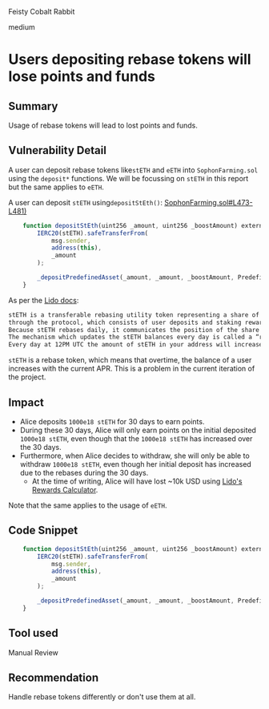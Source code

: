 Feisty Cobalt Rabbit

medium

# Users depositing rebase tokens will lose points and funds

## Summary
Usage of rebase tokens will lead to lost points and funds.
## Vulnerability Detail
A user can deposit rebase tokens like`stETH` and `eETH` into `SophonFarming.sol` using the `deposit*` functions. We will be focussing on `stETH` in this report but the same applies to `eETH`.

A user can deposit `stETH` using`depositStEth()`:
[SophonFarming.sol#L473-L481)](https://github.com/sherlock-audit/2024-05-sophon/blob/05059e53755f24ae9e3a3bb2996de15df0289a6c/farming-contracts/contracts/farm/SophonFarming.sol#L473-L481)
```javascript
    function depositStEth(uint256 _amount, uint256 _boostAmount) external {
        IERC20(stETH).safeTransferFrom(
            msg.sender,
            address(this),
            _amount
        );

        _depositPredefinedAsset(_amount, _amount, _boostAmount, PredefinedPool.wstETH);
    }
```

As per the [Lido docs](https://help.lido.fi/en/articles/5230610-what-is-steth):
```md
stETH is a transferable rebasing utility token representing a share of the total ETH staked 
through the protocol, which consists of user deposits and staking rewards. 
Because stETH rebases daily, it communicates the position of the share daily.
The mechanism which updates the stETH balances every day is called a “rebase”. 
Every day at 12PM UTC the amount of stETH in your address will increase with the current APR. 
```

`stETH` is a rebase token, which means that overtime, the balance of a user increases with the current APR.
This is a problem in the current iteration of the project.

## Impact
- Alice deposits `1000e18 stETH` for 30 days to earn points.
- During these 30 days, Alice will only earn points on the initial deposited `1000e18 stETH`, even though that the `1000e18 stETH` has increased over the 30 days.
- Furthermore, when Alice decides to withdraw, she will only be able to withdraw `1000e18 stETH`, even though her initial deposit has increased due to the rebases during the 30 days.
    - At the time of writing, Alice will have lost ~10k USD using [Lido's Rewards Calculator](https://lido.fi/ethereum).

Note that the same applies to the usage of `eETH`.

## Code Snippet
```javascript
    function depositStEth(uint256 _amount, uint256 _boostAmount) external {
        IERC20(stETH).safeTransferFrom(
            msg.sender,
            address(this),
            _amount
        );

        _depositPredefinedAsset(_amount, _amount, _boostAmount, PredefinedPool.wstETH);
    }
```
## Tool used
Manual Review

## Recommendation
Handle rebase tokens differently or don't use them at all.